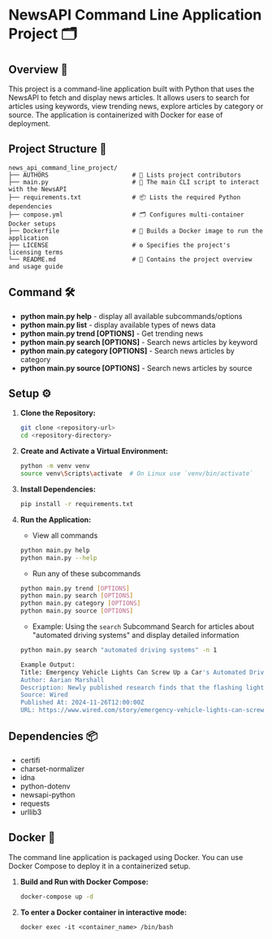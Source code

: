 # NewsAPI Command Line Application Project 🗂️

## Overview 🌟

This project is a command-line application built with Python that uses the NewsAPI to fetch and display news articles. It allows users to search for articles using keywords, view trending news, explore articles by category or source. The application is containerized with Docker for ease of deployment.

## Project Structure 📂

```
news_api_command_line_project/
├── AUTHORS                       # 📝 Lists project contributors
├── main.py                       # 🚀 The main CLI script to interact with the NewsAPI 
├── requirements.txt              # 📦 Lists the required Python dependencies
├── compose.yml                   # 🗂️ Configures multi-container Docker setups
├── Dockerfile                    # 🌟 Builds a Docker image to run the application
├── LICENSE                       # ⚙️ Specifies the project's licensing terms
└── README.md                     # 📖 Contains the project overview and usage guide
```

## Command 🛠️

  - **python main.py help** - display all available subcommands/options
  - **python main.py list** - display available types of news data
  - **python main.py trend [OPTIONS]** - Get trending news
  - **python main.py search [OPTIONS]** - Search news articles by keyword
  - **python main.py category [OPTIONS]** - Search news articles by category
  - **python main.py source [OPTIONS]** - Search news articles by source

## Setup ⚙️

1. **Clone the Repository:**
   ```sh
   git clone <repository-url>
   cd <repository-directory>
   ```

2. **Create and Activate a Virtual Environment:**
   ```sh
   python -m venv venv
   source venv\Scripts\activate  # On Linux use `venv/bin/activate`
   ```

3. **Install Dependencies:**
   ```sh
   pip install -r requirements.txt
   ```

4. **Run the Application:**
   - View all commands 
   ```sh
   python main.py help
   python main.py --help
   ```
   - Run any of these subcommands 
   ```sh
   python main.py trend [OPTIONS]
   python main.py search [OPTIONS]
   python main.py category [OPTIONS]
   python main.py source [OPTIONS]
   ```
   - Example: Using the `search` Subcommand
   Search for articles about "automated driving systems" and display detailed information
   ```sh
   python main.py search "automated driving systems" -n 1
   ```
   ```sh
   Example Output:
   Title: Emergency Vehicle Lights Can Screw Up a Car's Automated Driving System
   Author: Aarian Marshall
   Description: Newly published research finds that the flashing lights on police cruisers and ambulances can cause “digital epileptic seizures” in image-based automated driving systems, potentially risking wrecks.
   Source: Wired
   Published At: 2024-11-26T12:00:00Z
   URL: https://www.wired.com/story/emergency-vehicle-lights-can-screw-up-a-cars-automated-driving-system/
   ```


## Dependencies 📦

- certifi
- charset-normalizer
- idna
- python-dotenv
- newsapi-python
- requests
- urllib3

## Docker 📝
The command line application is packaged using Docker. You can use Docker Compose to deploy it in a containerized setup. 

1. **Build and Run with Docker Compose:**
   ```sh
   docker-compose up -d
   ```

2. **To enter a Docker container in interactive mode:**
   ```
   docker exec -it <container_name> /bin/bash
   ```   
